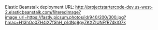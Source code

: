 Elastic Beanstalk deployment URL: http://projectstartercode-dev.us-west-2.elasticbeanstalk.com/filteredimage?image_url=https://fastly.picsum.photos/id/940/200/300.jpg?hmac=H13hOo0ZH4iX7fShH_p1dNg8gyZKXZIUNFfR74kIO7k
